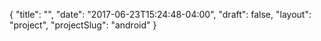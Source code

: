 {
    "title": "",
    "date": "2017-06-23T15:24:48-04:00",
    "draft": false,
    "layout": "project",
    "projectSlug": "android"
}